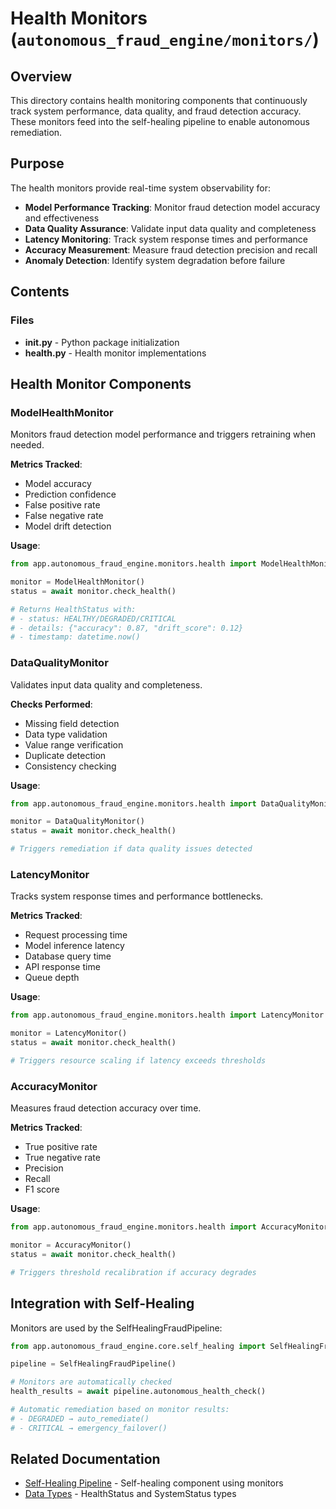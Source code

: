 # Health Monitors (`autonomous_fraud_engine/monitors/`)

## Overview

This directory contains health monitoring components that continuously track system performance, data quality, and fraud detection accuracy. These monitors feed into the self-healing pipeline to enable autonomous remediation.

## Purpose

The health monitors provide real-time system observability for:

- **Model Performance Tracking**: Monitor fraud detection model accuracy and effectiveness
- **Data Quality Assurance**: Validate input data quality and completeness
- **Latency Monitoring**: Track system response times and performance
- **Accuracy Measurement**: Measure fraud detection precision and recall
- **Anomaly Detection**: Identify system degradation before failure

## Contents

### Files

- **__init__.py** - Python package initialization
- **health.py** - Health monitor implementations

## Health Monitor Components

### ModelHealthMonitor

Monitors fraud detection model performance and triggers retraining when needed.

**Metrics Tracked**:
- Model accuracy
- Prediction confidence
- False positive rate
- False negative rate
- Model drift detection

**Usage**:
```python
from app.autonomous_fraud_engine.monitors.health import ModelHealthMonitor

monitor = ModelHealthMonitor()
status = await monitor.check_health()

# Returns HealthStatus with:
# - status: HEALTHY/DEGRADED/CRITICAL
# - details: {"accuracy": 0.87, "drift_score": 0.12}
# - timestamp: datetime.now()
```

### DataQualityMonitor

Validates input data quality and completeness.

**Checks Performed**:
- Missing field detection
- Data type validation
- Value range verification
- Duplicate detection
- Consistency checking

**Usage**:
```python
from app.autonomous_fraud_engine.monitors.health import DataQualityMonitor

monitor = DataQualityMonitor()
status = await monitor.check_health()

# Triggers remediation if data quality issues detected
```


### LatencyMonitor

Tracks system response times and performance bottlenecks.

**Metrics Tracked**:
- Request processing time
- Model inference latency
- Database query time
- API response time
- Queue depth

**Usage**:
```python
from app.autonomous_fraud_engine.monitors.health import LatencyMonitor

monitor = LatencyMonitor()
status = await monitor.check_health()

# Triggers resource scaling if latency exceeds thresholds
```

### AccuracyMonitor

Measures fraud detection accuracy over time.

**Metrics Tracked**:
- True positive rate
- True negative rate
- Precision
- Recall
- F1 score

**Usage**:
```python
from app.autonomous_fraud_engine.monitors.health import AccuracyMonitor

monitor = AccuracyMonitor()
status = await monitor.check_health()

# Triggers threshold recalibration if accuracy degrades
```

## Integration with Self-Healing

Monitors are used by the SelfHealingFraudPipeline:

```python
from app.autonomous_fraud_engine.core.self_healing import SelfHealingFraudPipeline

pipeline = SelfHealingFraudPipeline()

# Monitors are automatically checked
health_results = await pipeline.autonomous_health_check()

# Automatic remediation based on monitor results:
# - DEGRADED → auto_remediate()
# - CRITICAL → emergency_failover()
```

## Related Documentation

- [Self-Healing Pipeline](../core/README.md) - Self-healing component using monitors
- [Data Types](../data/README.md) - HealthStatus and SystemStatus types

